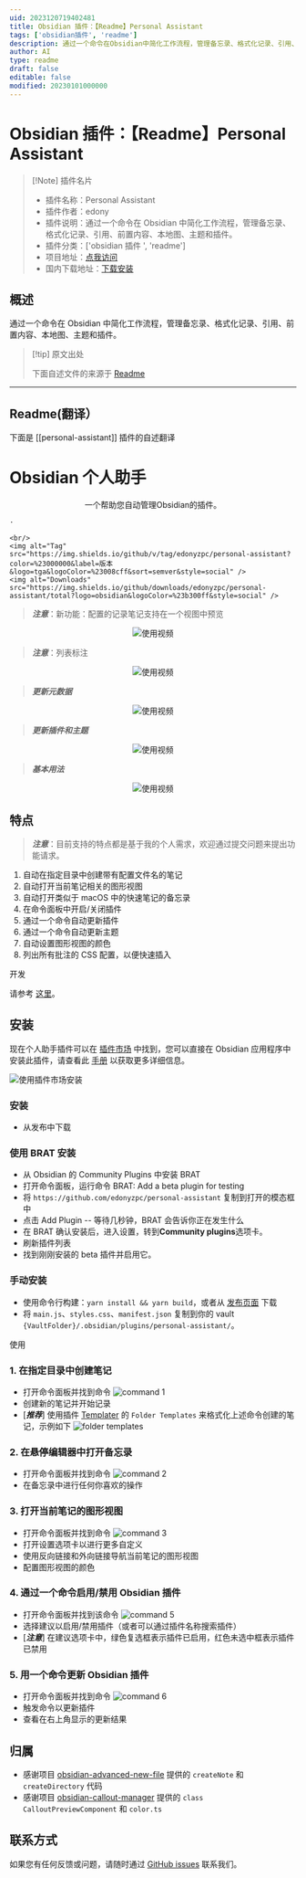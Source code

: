 ```yaml
---
uid: 2023120719402481
title: Obsidian 插件：【Readme】Personal Assistant
tags: ['obsidian插件', 'readme']
description: 通过一个命令在Obsidian中简化工作流程，管理备忘录、格式化记录、引用、前置内容、本地图、主题和插件。
author: AI
type: readme
draft: false
editable: false
modified: 20230101000000
---
```


# Obsidian 插件：【Readme】Personal Assistant

> [!Note] 插件名片
> - 插件名称：Personal Assistant
> - 插件作者：edony
> - 插件说明：通过一个命令在 Obsidian 中简化工作流程，管理备忘录、格式化记录、引用、前置内容、本地图、主题和插件。
> - 插件分类：['obsidian 插件 ', 'readme']
> - 项目地址：[点我访问](https://github.com/edonyzpc/personal-assistant)
> - 国内下载地址：[下载安装](https://pkmer.cn/products/plugin/pluginMarket/?personal-assistant)

## 概述

通过一个命令在 Obsidian 中简化工作流程，管理备忘录、格式化记录、引用、前置内容、本地图、主题和插件。

> [!tip] 原文出处
>
>下面自述文件的来源于 [Readme](https://ghproxy.net/https://raw.githubusercontent.com/edonyzpc/personal-assistant/master/README.md)
>

---

## Readme(翻译）

下面是 [[personal-assistant]] 插件的自述翻译

# Obsidian 个人助手

<p align="center">
    <span>一个帮助您自动管理Obsidian的插件。</span>
    <br/>

    ·
    
    <br/>
    <img alt="Tag" src="https://img.shields.io/github/v/tag/edonyzpc/personal-assistant?color=%23000000&label=版本&logo=tga&logoColor=%23008cff&sort=semver&style=social" />
    <img alt="Downloads" src="https://img.shields.io/github/downloads/edonyzpc/personal-assistant/total?logo=obsidian&logoColor=%23b300ff&style=social" />
</p>

<p align="center">

</p>

> ***注意***：新功能：配置的记录笔记支持在一个视图中预览

<div align="center">
<img src="./docs/personal-assistant-v1.2.4.gif" alt="使用视频"/>
</div>

> ***注意***：列表标注

<div align="center">
<img src="./docs/personal-assistant-v1.2.2.gif" alt="使用视频"/>
</div>

> ***更新元数据***

<div align="center">
<img src="./docs/personal-assistant-v1.2.0.gif" alt="使用视频"/>
</div>

> ***更新插件和主题***

<div align="center">
<img src="./docs/personal-assistant-v1.1.6.gif" alt="使用视频"/>
</div>

> ***基本用法***

<div align="center">
<img src="./docs/personal-assistant-v1.1.1.gif" alt="使用视频"/>
</div>

## 特点

> ***注意***：目前支持的特点都是基于我的个人需求，欢迎通过提交问题来提出功能请求。

1. 自动在指定目录中创建带有配置文件名的笔记
2. 自动打开当前笔记相关的图形视图
3. 自动打开类似于 macOS 中的快速笔记的备忘录
4. 在命令面板中开启/关闭插件
5. 通过一个命令自动更新插件
6. 通过一个命令自动更新主题
7. 自动设置图形视图的颜色
8. 列出所有批注的 CSS 配置，以便快速插入

开发

请参考 [这里](./DEVELOPEMENT.md)。

## 安装

现在个人助手插件可以在 [插件市场](https://obsidian.md/plugins?search=personal%20assistant#) 中找到，您可以直接在 Obsidian 应用程序中安装此插件，请查看此 [手册](https://help.obsidian.md/Extending+Obsidian/Community+plugins#Install+a+community+plugin) 以获取更多详细信息。

![使用插件市场安装](https://cdn.pkmer.cn/covers/personal-assistant_2_0.png!pkmer)

### 安装

- 从发布中下载

### 使用 BRAT 安装

- 从 Obsidian 的 Community Plugins 中安装 BRAT
- 打开命令面板，运行命令 BRAT: Add a beta plugin for testing
- 将 `https://github.com/edonyzpc/personal-assistant` 复制到打开的模态框中
- 点击 Add Plugin -- 等待几秒钟，BRAT 会告诉你正在发生什么
- 在 BRAT 确认安装后，进入设置，转到**Community plugins**选项卡。
- 刷新插件列表
- 找到刚刚安装的 beta 插件并启用它。

### 手动安装

- 使用命令行构建：`yarn install && yarn build`，或者从 [发布页面](https://github.com/edonyzpc/personal-assistant/releases) 下载
- 将 `main.js`、`styles.css`、`manifest.json` 复制到你的 vault `{VaultFolder}/.obsidian/plugins/personal-assistant/`。

使用

### 1. 在指定目录中创建笔记

- 打开命令面板并找到命令
![command 1](https://cdn.pkmer.cn/covers/personal-assistant_2_1.png!pkmer)
- 创建新的笔记并开始记录
- [***推荐***] 使用插件 [Templater](https://github.com/SilentVoid13/Templater) 的 `Folder Templates` 来格式化上述命令创建的笔记，示例如下
![folder templates](https://cdn.pkmer.cn/covers/personal-assistant_2_2.png!pkmer)

### 2. 在悬停编辑器中打开备忘录

- 打开命令面板并找到命令
![command 2](https://cdn.pkmer.cn/covers/personal-assistant_2_3.png!pkmer)
- 在备忘录中进行任何你喜欢的操作

### 3. 打开当前笔记的图形视图

- 打开命令面板并找到命令
![command 3](https://cdn.pkmer.cn/covers/personal-assistant_2_4.png!pkmer)
- 打开设置选项卡以进行更多自定义
- 使用反向链接和外向链接导航当前笔记的图形视图
- 配置图形视图的颜色

### 4. 通过一个命令启用/禁用 Obsidian 插件

- 打开命令面板并找到该命令
![command 5](https://cdn.pkmer.cn/covers/personal-assistant_2_5.png!pkmer)
- 选择建议以启用/禁用插件（或者可以通过插件名称搜索插件）
- [***注意***] 在建议选项卡中，绿色复选框表示插件已启用，红色未选中框表示插件已禁用

### 5. 用一个命令更新 Obsidian 插件

- 打开命令面板并找到命令
![command 6](https://cdn.pkmer.cn/covers/personal-assistant_2_6.png!pkmer)
- 触发命令以更新插件
- 查看在右上角显示的更新结果

## 归属

- 感谢项目 [obsidian-advanced-new-file](https://github.com/vanadium23/obsidian-advanced-new-file) 提供的 `createNote` 和 `createDirectory` 代码
- 感谢项目 [obsidian-callout-manager](https://github.com/eth-p/obsidian-callout-manager) 提供的 `class CalloutPreviewComponent` 和 `color.ts`

## 联系方式

如果您有任何反馈或问题，请随时通过 [GitHub issues](https://github.com/edonyzpc/personal-assistant/issues) 联系我们。
